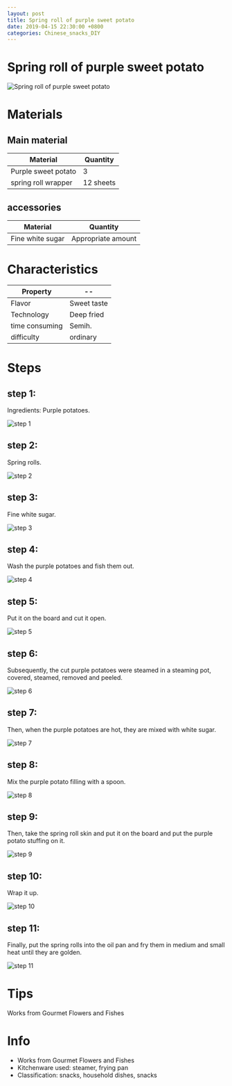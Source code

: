 ```yaml
---
layout: post
title: Spring roll of purple sweet potato
date: 2019-04-15 22:30:00 +0800
categories: Chinese_snacks_DIY
---
```


# Spring roll of purple sweet potato

![Spring roll of purple sweet potato]({{site.baseurl}}/img/420332/420332.jpg)

# Materials


## Main material

Material|Quantity
--|--
Purple sweet potato|3
spring roll wrapper|12 sheets

## accessories

Material|Quantity
--|--
Fine white sugar|Appropriate amount

# Characteristics

Property|--
--|--
Flavor|Sweet taste
Technology|Deep fried
time consuming|Semih.
difficulty|ordinary

# Steps

## step 1:

Ingredients: Purple potatoes.

![step 1]({{site.baseurl}}/img/420332/1.jpg)

## step 2:

Spring rolls.

![step 2]({{site.baseurl}}/img/420332/2.jpg)

## step 3:

Fine white sugar.

![step 3]({{site.baseurl}}/img/420332/3.jpg)

## step 4:

Wash the purple potatoes and fish them out.

![step 4]({{site.baseurl}}/img/420332/4.jpg)

## step 5:

Put it on the board and cut it open.

![step 5]({{site.baseurl}}/img/420332/5.jpg)

## step 6:

Subsequently, the cut purple potatoes were steamed in a steaming pot, covered, steamed, removed and peeled.

![step 6]({{site.baseurl}}/img/420332/6.jpg)

## step 7:

Then, when the purple potatoes are hot, they are mixed with white sugar.

![step 7]({{site.baseurl}}/img/420332/7.jpg)

## step 8:

Mix the purple potato filling with a spoon.

![step 8]({{site.baseurl}}/img/420332/8.jpg)

## step 9:

Then, take the spring roll skin and put it on the board and put the purple potato stuffing on it.

![step 9]({{site.baseurl}}/img/420332/9.jpg)

## step 10:

Wrap it up.

![step 10]({{site.baseurl}}/img/420332/10.jpg)

## step 11:

Finally, put the spring rolls into the oil pan and fry them in medium and small heat until they are golden.

![step 11]({{site.baseurl}}/img/420332/11.jpg)

# Tips

Works from Gourmet Flowers and Fishes

# Info

- Works from Gourmet Flowers and Fishes
- Kitchenware used: steamer, frying pan
- Classification: snacks, household dishes, snacks
